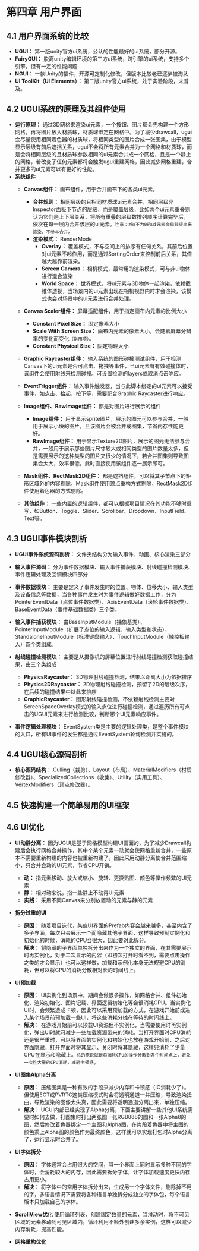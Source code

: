 # 第四章 用户界面
## 4.1 用户界面系统的比较
- **UGUI：** 第一版unity官方ui系统，公认的性能最好的ui系统，部分开源。
- **FairyGUI：** 脱离unity编辑环境的第三方ui系统，跨引擎的ui系统，支持多个引擎，但有一定的性能问题
- **NGUI：** 一款Unity的插件，开源可定制化修改，但版本比较老已逐步被淘汰
- **UI ToolKit（UI Elements）：** 第二版unity官方ui系统，处于实验阶段，未普及。

## 4.2 UGUI系统的原理及其组件使用
- **运行原理：** 通过3D网格来渲染ui元素，一个按钮、图片都会先构建一个方形网格，再将图片放入材质球，材质球绑定在网格中。为了减少drawcall，ugui会尽量使用相同着色器的材质球，将相同类型的图片合成一张图集，由于模型显示层级有前后遮挡关系，ugui不会将所有元素合并为一个网格和材质球，而是会将相同层级的且材质球参数相同的ui元素合并成一个网格，且是一个静止的网格，若改变了任何元素都将会触发ugui重建网格，因此减少网格重建，合并更多的ui元素可以有更好的性能。
- **系统组件**
  - **Canvas组件：** 画布组件，用于合并画布下的各类ui元素。
    - **合并规则：** 相同层级的且相同材质球ui元素合并，相同层级非Inspector面板下节点的层级，而是覆盖层级，比如两个ui元素重叠则认为它们是上下层关系，将所有重叠的层级数排列顺序计算完毕后，依次在每一层内合并该层的ui元素。`注意：z轴不为0的ui元素会单独提出来渲染，不参与合并`。
    - **渲染模式：** RenderMode
      - **Overlay：** 覆盖模式，不与空间上的排序有任何关系，其前后位置对ui元素不起作用，而是通过SortingOrder来控制前后关系，其值越大越靠前渲染。
      - **Screen Camera：** 相机模式，最常用的渲染模式，可与非ui物体进行混合渲染
      - **World Space：** 世界模式，将ui元素与3D物体一起渲染，依赖截锥体透视，当场景内的ui元素出现在相机视野内时才会渲染，该模式也会对场景中的ui元素进行合并处理。
  - **Canvas Scaler组件：** 屏幕适配组件，用于指定画布内元素的比例大小
    - **Constant Pixel Size：** 固定像素大小
    - **Scale With Screen Size：** 画布内元素的像素大小，会随着屏幕分辨率的变化而变化`（常用项）`。
    - **Constant Physical Size：** 固定物理大小

  - **Graphic Raycaster组件：** 输入系统的图形碰撞测试组件，用于检测Canvas下的ui元素是否可点击、拖拽等事件，当ui元素有有效碰撞体时，该组件会使用射线来检测碰撞。可设置检测的layers或取消点击响应。
  - **EventTrigger组件：** 输入事件触发器，当与此脚本绑定的ui元素可以接受事件，如点击、抬起、按下等，需要配合Graphic Raycaster进行响应。
  
  - **Image组件、RawImage组件：** 都是对图片进行展示的组件
    - **Image组件：** 用于显示sprite图片，展示的图元可以参与合并，一般用于展示小块的图片，且该图片会被合并成图集，节省内存性能更好。
    - **RawImage组件：** 用于显示Texture2D图片，展示的图元无法参与合并，一般用于展示那些图片尺寸较大或相同类型的图片数量太多，但是需要展示的这种类型的图片又很少的情况下，若合并图集则导致图集会太大，效率很低，此时直接使用该组件逐一展示即可。

  - **Mask组件、RectMask2D组件：** 都是遮挡组件，可以将其子节点下的矩形区域外的内容剔除，Mask组件使用顶点重构方式剔除，RectMask2D组件使用着色器的方式剔除。

  - **其他组件：** 一些内置的逻辑组件，都可以根据项目情况在其功能不够时重写，如Button、Toggle、Slider、Scrollbar、Dropdown、InputField、Text等。

## 4.3 UGUI事件模块剖析
- **UGUI事件系统源码剖析：** 文件夹结构分为输入事件、动画、核心渲染三部分
  
- **输入事件源码：** 分为事件数据模块、输入事件捕获模块、射线碰撞检测模块、事件逻辑处理及回调模块四部分

- **事件数据模块：** 主要是定义了事件发生时的位置、物体、位移大小、输入类型及设备信息等数据，当各种事件发生时为事件逻辑做好数据工作，分为PointerEventData（点位事件数据类）、AxisEventData（滚轮事件数据类）、BaseEventData（事件基础数据类）三个类。
  
- **输入事件捕获模块：** 由BaseInputModule（抽象基类）、PointerInputModule（扩展了点位的输入逻辑、输入类型和状态）、StandaloneInputModule（标准键盘输入）、TouchInputModule（触控板输入）四个类组成。
  
- **射线碰撞检测模块：** 主要是从摄像机的屏幕位置进行射线碰撞检测获取碰撞结果，由三个类组成
  - **PhysicsRaycaster：** 3D物理射线碰撞检测，结果以距离大小为依据排序
  - **Physics2DRaycaster：** 2D物理射线碰撞检测，预留了2D的层级次序，在后续的碰撞结果中以此来排序
  - **GraphicRaycaster：** 图形射线碰撞检测，不依赖射线检测主要对ScreenSpaceOverlay模式的输入点位进行碰撞检测，通过遍历所有可点击的UGUI元素来进行检测比较，判断哪个UI元素响应事件。
  
- **事件逻辑处理模块：** EventSystem类是主要的逻辑处理类，是整个事件模块的入口，所有UI事件的发生都是通过EventSystem轮询检测并实施的。
  
## 4.4 UGUI核心源码剖析
- **核心源码结构：** Culling（裁剪）、Layout（布局）、MaterialModifiers（材质修改器）、SpecializedCollections（收集）、Utility（实用工具）、VertexModifiers（顶点修改器）。

## 4.5 快速构建一个简单易用的UI框架

## 4.6 UI优化
- **UI动静分离：** 因为UGUI是基于网格模型构建UI画面的，为了减少Drawcall构建后会执行网格合并操作，其中个某个元素一动就会使网格重新合并，一些原本不需要重新构建的内容也被重新构建了，因此采用动静分离使合并范围缩小，只合并会动的UI元素，节省CPU开销。
  - **动：** 指元素移动、放大或缩小、旋转、更换贴图、颜色等操作频繁的UI元素
  - **静：** 相对动来说，指一些静止不动得UI元素
  - **实践：** 采用不同Canvas来分别放置动的元素与静的元素

- **拆分过重的UI**
  - **原因：** 随着项目迭代，某些UI界面的Prefab内容会越来越多，甚至内含了多子界面，每次只会展示一个而隐藏其他子界面，这样导致预制实例化和初始化的时候，消耗的CPU会很大，因此要对此拆分。
  - **解决：** 将隐藏的子界面单独拆分出来作为一个独立的界面，在其需要展示时再实例化，对于二次显示的内容（即初次打开时看不到，需要点击操作之类的才会显示）也可以这样做，加载和示例化本身无法规避CPU的消耗，但可以将CPU的消耗分散相对长的时间线上。

- **UI预加载**
  - **原因：** UI实例化到场景中，期间会做很多操作，如网格合并、组件初始化、渲染初始化、图片记载、界面逻辑初始化等会很消耗CPU。当实例化UI时，会频繁造成卡顿，因此可以采用预加载的方式，在游戏开始前或进入某个场景前预加载一些UI，将这些消耗分摊在等待的时间线上。
  - **解决：** 在游戏开始前可以预载UI资源但不实例化，当需要使用时再实例化，弹出UI时就可减少一些加载资源带来的消耗。当打开界面时CPU消耗还是很严重时，可以将界面的实例化和初始化也放在游戏开始前，之后对界面隐藏，打开界面时将其显示、关闭时将其隐藏，这样只消耗了少量CPU在显示和隐藏上。`总的来说就是将消耗CPU的操作分散到各个时间点上，避免一次性大量的CPU消耗，减轻卡顿感`。

- **UI图集Alpha分离**
  - **原因：** 压缩图集是一种有效的手段来减少内存和卡顿感（IO消耗少了）。但使用ECT或PVRTC这类压缩模式时会将透明通道一并压缩，导致渲染扭曲，导致渲染的图像太失真，因此需要将透明通道分离出来，单独压缩。
  - **解决：** UGUI内部已经实现了Alpha分离，下面主要讲解一些其他UI系统需要时如何去做，打图集时打出两张图一张RGB888的图和一张Alpha8的图，然后修改着色器绑定一个主图和Alpha图，在片段着色器中将主图的颜色乘上Alpha图的颜色作为最终颜色，这样就可以实现打包时Alpha分离了，运行显示时合并了。

- **UI字体拆分**
  - **原因：** 字体通常会占用很大的空间，当一个界面上同时显示多种不同的字体时，会消耗较大的内存，因此需要拆分字体，让字体加载速度更快内存占用更小。
  - **解决：** 将字体中的常用字体拆分出来，生成另一个字体文件，剔除掉不用的字，多语言情况下需要将各种语言单独拆分成独立的字体包，每个语言版本只加载自己的字体。

- **ScrollView优化**
  使用循环列表，创建固定数量的元素，当滑动时，将不可见区域的元素移动到可见区域内，循环利用不额外创建多余实例，这样可以减少内存消耗，提高性能。

- **网格重构优化**
  